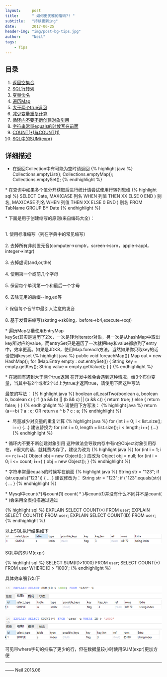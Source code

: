 ```yaml
---
layout:     post
title:      " 如何更优雅的撸码?! "
subtitle:   "持续更新ing"
date:       2017-06-25 
header-img: "img/post-bg-tips.jpg"
author:     "Neil"
tags:
    - Tips
---  
```




## 目录  
1.  [返回空集合](#empty)
2.  [SQL行转列](#listTorow)
3.  [变量命名](#abbreviation)
4.  [遍历Map](#iteratorMap)
5.  [大于两个true返回](#return)
6.  [减少变量重复计算](#chongfujisuan)
7.  [循环内不要不断创建对象引用](#objectref)
8.  [字符串常量equals的时候写在前面](#strequals)
9.  [COUNT(*)与COUNT(1)](#count)
10. [SQL中的SUM(expr)](#sumexpr)

## 详细描述

<p id='empty'>  

* 在返回Collection中有可能为空时请返回
{% highlight java %}
Collections.emptyList();
Collections.emptyMap();
Collections.emptySet();
{% endhighlight %}

<p id='listTorow'>
* 在查询中如果多个值分开获取后进行统计请尝试使用行转列思维
{% highlight sql %}
SELECT Date,
MAX(CASE 列名 WHEN 列值 THEN XX ELSE 0 END ) 别名,
MAX(CASE 列名 WHEN 列值 THEN XX ELSE 0 END ) 别名 
FROM TabName  
GROUP BY Date
{% endhighlight %}


<p id='abbreviation'>
* 下面是用于创建缩写的原则(来自编码大全)：

<br>1. 使用标准缩写（列在字典中的常见缩写）  
<br>2. 去掉所有非前置元音(computer->cmptr，screen->scrn，apple->appl，integer->intgr)  
<br>3. 去掉虚词(and,or,the)  
<br>4. 使用第一个或前几个字母  
<br>5. 保留每个单词第一个和最后一个字母  
<br>6. 去除无用的后缀--ing,ed等  
<br>7. 保留每个音节中最引人注意的发音  
<br>8. 基于发音来缩写(skating->sk8ing，before->b4,execute->xqt)  

<p id='iteratorMap'>
* 遍历Map尽量使用EntryMap
<br>keySet其实是遍历了2次，一次是转为Iterator对象，另一次是从hashMap中取出key所对应的value。而entrySet只是遍历了一次就把key和value都放到了entry中，效率更高。如果是JDK8，使用Map.foreach方法。当然如果你只取key的话请使用keyset
{% highlight java %}
public void foreachMap(){
	Map<String , String > out = new HashMap<String, String>();
	for (Map.Entry<String, String> empty : out.entrySet()) {
		String key = empty.getKey();
		String value = empty.getValue();
	}
}
{% endhighlight %}

<p id='return'>
* 在返回有遇到大于两个true返回
在开发中难免会遇到这种情况，给3个布尔变量，当其中有2个或者2个以上为true才返回true，请使用下面这种写法

最笨的写法：
{% highlight java %}
boolean atLeastTwo(boolean a, boolean b, boolean c) 
{
    if ((a && b) || (b && c) || (a && c)) 
    {
        return true;
    }
    else
    {
        return false;
    }
}
{% endhighlight %}
请使用下方写法：
{% highlight java %}
return (a==b) ? a : c;
OR
return a ^ b ? c : a;
{% endhighlight %}
<p id='chongfujisuan'>

*  尽量减少对变量的重复计算
{% highlight java %}
for (int i = 0; i < list.size(); i++)
{...}
建议替换为
for (int i = 0, length = list.size(); i < length; i++)
{...}
{% endhighlight %}

<p id='objectref'>
* 循环内不要不断创建对象引用
这种做法会导致内存中有n份Object对象引用存在，n很大的话，就耗费内存了，建议为改为
{% highlight java %}
for (int i = 1; i <= n; i++){
	Object obj = new Object();
}
应改为
Object obj = null;
for (int i = 0; i <= count; i++) { 
	obj = new Object(); 
}
{% endhighlight %}

<p id='strequals'>
* 字符串常量equals的时候写在前面
{% highlight java %}
String str = "123";
if (str.equals("123")) {
	...
}
建议修改为：
String str = "123";
if ("123".equals(str)){
	...
}
{% endhighlight %}


<p id='count'>
* Mysql中count(*)与count(1)
count( * )与count(1)并没有什么不同并不是count( * )会采用全表扫描通过通过

{% highlight sql %}
EXPLAIN SELECT COUNT(*) FROM `user`;
EXPLAIN SELECT COUNT(1) FROM `user`;
EXPLAIN SELECT COUNT(ID) FROM `user`;
{% endhighlight %}

以上SQL执行结果如下
![count( * )](img/tips/count.png)  

<p id='sumexpr'>
 SQL中的SUM(expr)

{% highlight sql %}
SELECT SUM(ID>1000) FROM `user`;
SELECT COUNT(*) FROM user WHERE ID > '1000';
{% endhighlight %}

具体效率细节如下

![sqlsum-1](/img/tips/sqlsum-1.png)  

![sqlsum-1](/img/tips/sqlsum-2.png)

可见带where字句的扫描了更少的行，但在数据量较小时使用SUM(expr)更加方便<br>


---

—— Neil 2015.06
